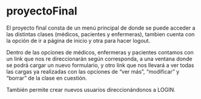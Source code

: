 # proyectoFinal
El proyecto final consta de un menú principal de donde se puede acceder a las distintas clases (médicos, pacientes y enfermeras), tambien cuenta con la opción de ir a página de inicio y otra para hacer logout.

Dentro de las opciones de médicos, enfermeras y pacientes contamos con un link que nos re direccionarán según corresponda,  a una ventana donde se podrá cargar un nuevo formulario, y otro link que nos llevará a ver todas las cargas ya realizadas con las opciones de “ver más”, “modificar” y “borrar” de la clase en cuestión.

También permite crear nuevos usuarios direccionándonos a LOGIN.
